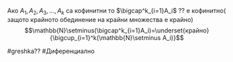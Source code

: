 Ако $A_1,A_2,A_3,\dots,A_k$ са кофинитни то $\bigcap^k_{i=1}A_i$ ?? е кофинитно( защото крайното обединение на крайни множества е крайно) $$\mathbb{N}\setminus(\bigcap^k_{i=1}A_i)=\underset{крайно}{\bigcup_{i=1}^k(\mathbb{N}\setminus A_i)}$$

#greshka??
#Диференциално